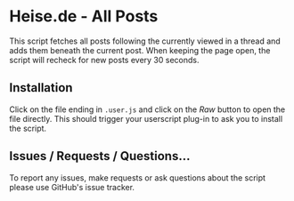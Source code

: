 # Heise.de - All Posts
This script fetches all posts following the currently viewed in a thread and adds them beneath the current post. 
When keeping the page open, the script will recheck for new posts every 30 seconds.

## Installation
Click on the file ending in `.user.js` and click on the _Raw_ button to open the file directly. This should trigger your userscript plug-in to ask you to install the script.

## Issues / Requests / Questions...
To report any issues, make requests or ask questions about the script please use GitHub's issue tracker.
